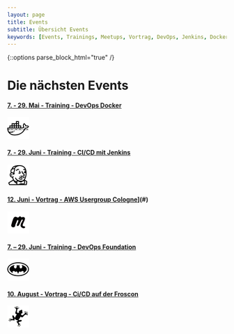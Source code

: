 ```yaml
---
layout: page
title: Events
subtitle: Übersicht Events
keywords: [Events, Trainings, Meetups, Vortrag, DevOps, Jenkins, Docker]
---
```

{::options parse_block_html="true" /}
<div class="grid-content">

<div class="offer_head">

# Die nächsten Events

</div>

<div class="col-sm-24 col-md-12">

<div class="boxes2 flexible">

#### [7\. - 29\. Mai - Training - DevOps Docker](../docker-training)

[![Docker Hands-on Workshops](/img/icons8-docker-50.png)](../docker-training)
</div>

</div>

<div class="col-sm-24 col-md-12">

<div class="boxes2 flexible">

#### [7\. - 29\. Juni - Training - CI/CD mit Jenkins](../jenkins-training)

[![Jenkins Hands-on Workshops](/img/icons8-jenkins-50.png)](../jenkins-training)
</div>

</div>

<div class="col-sm-24 col-md-12">

<div class="boxes2 flexible">

#### [12\. Juni - Vortrag - AWS Usergroup Cologne](/img/partners/meetup-50x50.png)](#)

[![Get your technical team to become superheros in DevOps practises.](/img/partners/meetup-50x50.png)](#)
</div>

</div>

<div class="col-sm-24 col-md-12">

<div class="boxes2 flexible">

#### [7\. – 29\. Juni - Training - DevOps Foundation](../devops-transformation)

[![Get your technical team to become superheros in DevOps practises.](/img/icons8-batman-alt-50.png)](../devops-transformation)
</div>

</div>

<div class="col-sm-24 col-md-12">

<div class="boxes2 flexible">

#### [10\. August - Vortrag - Ci/CD auf der Froscon](#)

[![Docker Hands-on Workshops](/img/partners/froscon-50x50.jpg)](#)
</div>

</div>

</div>
